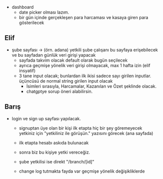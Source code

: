 - dashboard
    - date picker olması lazım.
    - bir gün içinde gerçekleşen para harcaması ve kasaya giren para gösterilecek

## Elif
- şube sayfası -> (örn. adana) yetkili şube çalışanı bu sayfaya erişebilecek ve bu sayfadan günlük veri girişi yapacak
    - sayfada takvim olacak default olarak bugün seçilecek
    - ayrıca geçmişe yönelik veri girişi olmayacak, max 1 hafta izin (elif insyatif)
    - 3 tane input olacak; bunlardan ilk ikisi sadece sayı girilen inputlar. üçüncüsü de normal string girilen input olacak
        - İsimleri sırasıyla, Harcamalar, Kazanılan ve Özet şeklinde olacak.
        - chatgptye sorup öneri alabilirsin.

## Barış
- login ve sign up sayfası yapılacak.
    - signuptan üye olan bir kişi ilk etapta hiç bir şey göremeyecek yetkiniz için "yetkiliniz ile görüşün." yazısını görecek (ana sayfada)
    - ilk etapta hesabı askıda bulunacak
    - sonra biz bu kişiye yetki vereceğiz.
    - şube yetkilisi ise direkt "/branch/[id]"

    - change log tutmakta fayda var geçmişe yönelik değişikliklerde